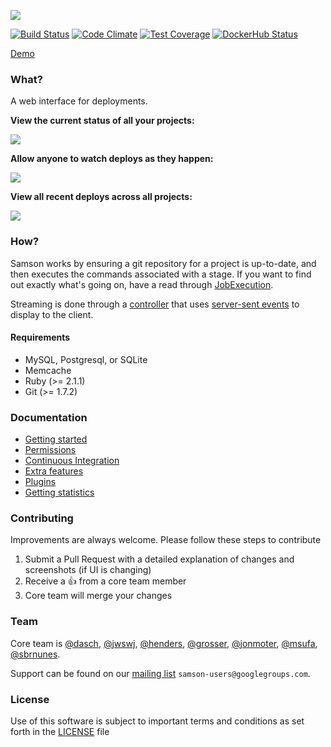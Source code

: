 ![](https://github.com/zendesk/samson/raw/master/app/assets/images/logo_light.png)

[![Build Status](https://travis-ci.org/zendesk/samson.svg?branch=master)](https://travis-ci.org/zendesk/samson)
[![Code Climate](https://codeclimate.com/github/zendesk/samson/badges/gpa.svg)](https://codeclimate.com/github/zendesk/samson)
[![Test Coverage](https://codeclimate.com/github/zendesk/samson/badges/coverage.svg)](https://codeclimate.com/github/zendesk/samson/coverage)
[![DockerHub Status](https://img.shields.io/docker/stars/zendesk/samson.svg)](https://hub.docker.com/r/zendesk/samson)

[Demo](https://samson-demo.herokuapp.com)

### What?

A web interface for deployments.

**View the current status of all your projects:**

![](http://f.cl.ly/items/3n0f0m3j2Q242Y1k311O/Samson.png)

**Allow anyone to watch deploys as they happen:**

![](http://cl.ly/image/1m0Q1k2r1M32/Master_deploy__succeeded_.png)

**View all recent deploys across all projects:**

![](http://cl.ly/image/270l1e3s2e1p/Samson.png)

### How?

Samson works by ensuring a git repository for a project is up-to-date, and then executes the commands associated with a stage. If you want to find out exactly what's going on, have a read through [JobExecution](https://github.com/zendesk/samson/blob/master/app/models/job_execution.rb).

Streaming is done through a [controller](app/controllers/streams_controller.rb) that uses [server-sent events](https://en.wikipedia.org/wiki/Server-sent_events) to display to the client.

#### Requirements

* MySQL, Postgresql, or SQLite
* Memcache
* Ruby (>= 2.1.1)
* Git (>= 1.7.2)

### Documentation

* [Getting started](https://github.com/zendesk/samson/blob/master/docs/setup.md)
* [Permissions](https://github.com/zendesk/samson/blob/master/docs/permissions.md)
* [Continuous Integration](https://github.com/zendesk/samson/blob/master/docs/ci.md)
* [Extra features](https://github.com/zendesk/samson/blob/master/docs/extra_features.md)
* [Plugins](https://github.com/zendesk/samson/blob/master/docs/plugins.md)
* [Getting statistics](https://github.com/zendesk/samson/blob/master/docs/stats.md)

### Contributing

Improvements are always welcome. Please follow these steps to contribute

1. Submit a Pull Request with a detailed explanation of changes and screenshots (if UI is changing)
1. Receive a :+1: from a core team member
1. Core team will merge your changes

### Team

Core team is [@dasch](https://github.com/dasch), [@jwswj](https://github.com/jwswj), [@henders](https://github.com/henders),
[@grosser](https://github.com/grosser), [@jonmoter](https://github.com/jonmoter), [@msufa](https://github.com/msufa), [@sbrnunes](https://github.com/sbrnunes).

Support can be found on our [mailing list](https://groups.google.com/forum/#!forum/samson-users) `samson-users@googlegroups.com`.

### License

Use of this software is subject to important terms and conditions as set forth in the [LICENSE](LICENSE) file
